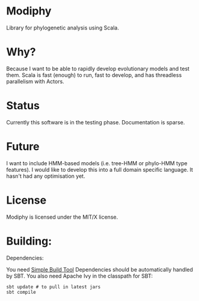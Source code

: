 Modiphy
=======

Library for phylogenetic analysis using Scala.

Why?
====

Because I want to be able to rapidly develop evolutionary models and test them.
Scala is fast (enough) to run, fast to develop, and has threadless parallelism with 
Actors.

Status
======

Currently this software is in the testing phase. Documentation is sparse.

Future
======

I want to include HMM-based models (i.e. tree-HMM or phylo-HMM type features).
I would like to develop this into a full domain specific language.
It hasn't had any optimisation yet.

License
=======

Modiphy is licensed under the MIT/X license.

Building:
=========

Dependencies:

You need [Simple Build Tool](http://code.google.com/p/simple-build-tool/)
Dependencies should be automatically handled by SBT.
You also need Apache Ivy in the classpath for SBT:

    sbt update # to pull in latest jars
    sbt compile


